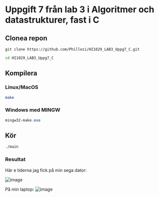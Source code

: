 # Uppgift 7 från lab 3 i Algoritmer och datastrukturer, fast i C
## Clonea repon
```git
git clone https://github.com/Phillezi/HI1029_LAB3_Uppg7_C.git
```
```bash
cd HI1029_LAB3_Uppg7_C
```
## Kompilera
### Linux/MacOS
```bash
make
```
### Windows med MINGW
```powershell
mingw32-make.exe
```
## Kör
```bash
./main
```

### Resultat
Här e tiderna jag fick på min sega dator:

![image](https://github.com/Phillezi/HI1029_LAB3_Uppg7_C/assets/112874974/7d4b2789-2fbf-415f-9672-970ac052e202)

På min laptop:
![image](https://github.com/Phillezi/HI1029_LAB3_Uppg7_C/assets/112874974/8a7513b9-b962-4c8b-bcda-8d0c68f47551)


